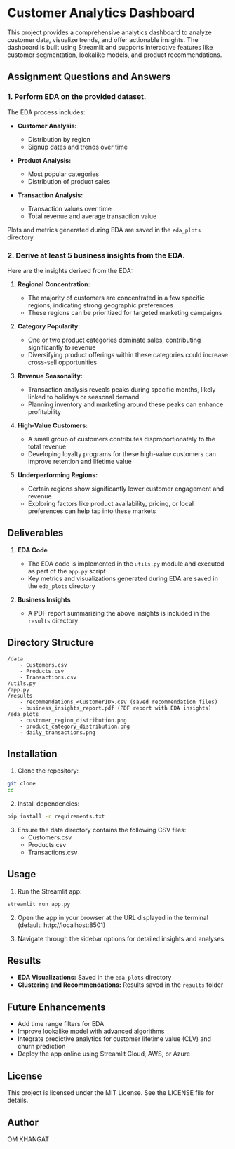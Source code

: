 # Customer Analytics Dashboard

This project provides a comprehensive analytics dashboard to analyze customer data, visualize trends, and offer actionable insights. The dashboard is built using Streamlit and supports interactive features like customer segmentation, lookalike models, and product recommendations.

## Assignment Questions and Answers

### 1. Perform EDA on the provided dataset.

The EDA process includes:

* **Customer Analysis:**
    * Distribution by region
    * Signup dates and trends over time

* **Product Analysis:**
    * Most popular categories
    * Distribution of product sales

* **Transaction Analysis:**
    * Transaction values over time
    * Total revenue and average transaction value

Plots and metrics generated during EDA are saved in the `eda_plots` directory.

### 2. Derive at least 5 business insights from the EDA.

Here are the insights derived from the EDA:

1. **Regional Concentration:**
    * The majority of customers are concentrated in a few specific regions, indicating strong geographic preferences
    * These regions can be prioritized for targeted marketing campaigns

2. **Category Popularity:**
    * One or two product categories dominate sales, contributing significantly to revenue
    * Diversifying product offerings within these categories could increase cross-sell opportunities

3. **Revenue Seasonality:**
    * Transaction analysis reveals peaks during specific months, likely linked to holidays or seasonal demand
    * Planning inventory and marketing around these peaks can enhance profitability

4. **High-Value Customers:**
    * A small group of customers contributes disproportionately to the total revenue
    * Developing loyalty programs for these high-value customers can improve retention and lifetime value

5. **Underperforming Regions:**
    * Certain regions show significantly lower customer engagement and revenue
    * Exploring factors like product availability, pricing, or local preferences can help tap into these markets

## Deliverables

1. **EDA Code**
    * The EDA code is implemented in the `utils.py` module and executed as part of the `app.py` script
    * Key metrics and visualizations generated during EDA are saved in the `eda_plots` directory

2. **Business Insights**
    * A PDF report summarizing the above insights is included in the `results` directory

## Directory Structure
```
/data
    - Customers.csv
    - Products.csv
    - Transactions.csv
/utils.py
/app.py
/results
    - recommendations_<CustomerID>.csv (saved recommendation files)
    - business_insights_report.pdf (PDF report with EDA insights)
/eda_plots
    - customer_region_distribution.png
    - product_category_distribution.png
    - daily_transactions.png
```

## Installation

1. Clone the repository:
```bash
git clone 
cd 
```

2. Install dependencies:
```bash
pip install -r requirements.txt
```

3. Ensure the data directory contains the following CSV files:
    * Customers.csv
    * Products.csv
    * Transactions.csv

## Usage

1. Run the Streamlit app:
```bash
streamlit run app.py
```

2. Open the app in your browser at the URL displayed in the terminal (default: http://localhost:8501)

3. Navigate through the sidebar options for detailed insights and analyses

## Results

* **EDA Visualizations:** Saved in the `eda_plots` directory
* **Clustering and Recommendations:** Results saved in the `results` folder

## Future Enhancements

* Add time range filters for EDA
* Improve lookalike model with advanced algorithms
* Integrate predictive analytics for customer lifetime value (CLV) and churn prediction
* Deploy the app online using Streamlit Cloud, AWS, or Azure

## License
This project is licensed under the MIT License. See the LICENSE file for details.

## Author
OM KHANGAT
